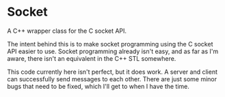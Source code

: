 # Socket
A C++ wrapper class for the C socket API.

The intent behind this is to make socket programming using the C socket API easier to use. Socket programming already isn't easy, and as far as I'm aware, there isn't an equivalent in the C++ STL somewhere.

This code currently here isn't perfect, but it does work. A server and client can successfully send messages to each other. There are just some minor bugs that need to be fixed, which I'll get to when I have the time.
